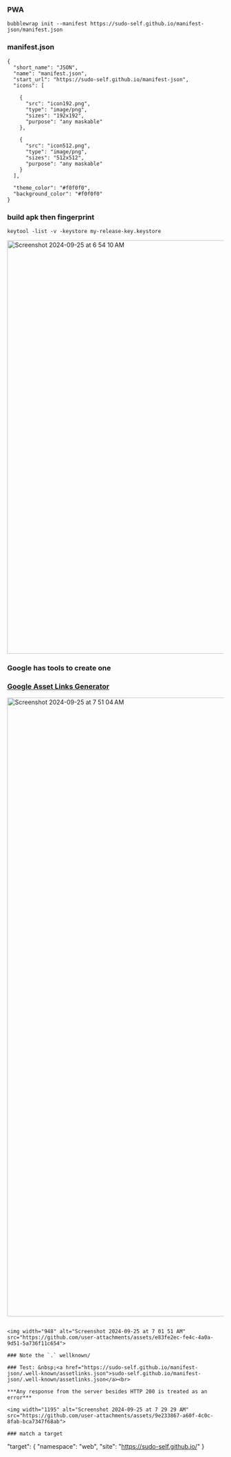 
### PWA

```bubblewrap init --manifest https://sudo-self.github.io/manifest-json/manifest.json```

### manifest.json

```
{
  "short_name": "JSON",
  "name": "manifest.json",
  "start_url": "https://sudo-self.github.io/manifest-json",
  "icons": [

    {
      "src": "icon192.png",
      "type": "image/png",
      "sizes": "192x192",
      "purpose": "any maskable"
    },

    {
      "src": "icon512.png",
      "type": "image/png",
      "sizes": "512x512",
      "purpose": "any maskable"
    }
  ],

  "theme_color": "#f0f0f0",
  "background_color": "#f0f0f0"
}

```
### build apk then fingerprint

```
keytool -list -v -keystore my-release-key.keystore
```

<img width="962" alt="Screenshot 2024-09-25 at 6 54 10 AM" src="https://github.com/user-attachments/assets/54b441e0-6a83-4224-8c8f-74f8c8ffb2ae">

### Google has tools to create one
### <a href="https://developers.google.com/digital-asset-links/tools/generator">Google Asset Links Generator</a>

<img width="1440" alt="Screenshot 2024-09-25 at 7 51 04 AM" src="https://github.com/user-attachments/assets/6e55ef93-2714-48ed-90e3-fbb9f858c4dc">


```

<img width="948" alt="Screenshot 2024-09-25 at 7 01 51 AM" src="https://github.com/user-attachments/assets/e83fe2ec-fe4c-4a0a-9d51-5a736f11c654">

### Note the `.` wellknown/
 
### Test: &nbsp;<a href="https://sudo-self.github.io/manifest-json/.well-known/assetlinks.json">sudo-self.github.io/manifest-json/.well-known/assetlinks.json</a><br>

***Any response from the server besides HTTP 200 is treated as an error***

<img width="1195" alt="Screenshot 2024-09-25 at 7 29 29 AM" src="https://github.com/user-attachments/assets/9e233867-a60f-4c0c-8fab-bca7347f68ab">

### match a target

```
"target": {
  "namespace": "web",
  "site": "https://sudo-self.github.io/"
}
```


